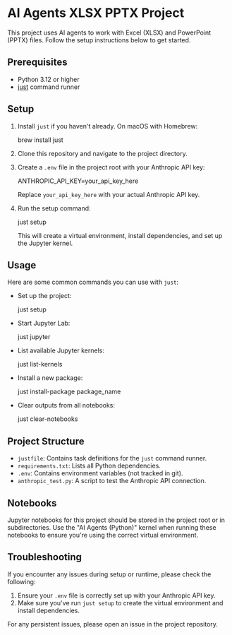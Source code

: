 # AI Agents XLSX PPTX Project

This project uses AI agents to work with Excel (XLSX) and PowerPoint (PPTX) files. Follow the setup instructions below to get started.

## Prerequisites

- Python 3.12 or higher
- [just](https://github.com/casey/just) command runner

## Setup

1. Install `just` if you haven't already. On macOS with Homebrew:

   brew install just

2. Clone this repository and navigate to the project directory.

3. Create a `.env` file in the project root with your Anthropic API key:

   ANTHROPIC_API_KEY=your_api_key_here

   Replace `your_api_key_here` with your actual Anthropic API key.

4. Run the setup command:

   just setup

   This will create a virtual environment, install dependencies, and set up the Jupyter kernel.

## Usage

Here are some common commands you can use with `just`:

- Set up the project:

   just setup

- Start Jupyter Lab:

   just jupyter

- List available Jupyter kernels:

   just list-kernels

- Install a new package:

   just install-package package_name

- Clear outputs from all notebooks:

   just clear-notebooks

## Project Structure

- `justfile`: Contains task definitions for the `just` command runner.
- `requirements.txt`: Lists all Python dependencies.
- `.env`: Contains environment variables (not tracked in git).
- `anthropic_test.py`: A script to test the Anthropic API connection.

## Notebooks

Jupyter notebooks for this project should be stored in the project root or in subdirectories. Use the "AI Agents (Python)" kernel when running these notebooks to ensure you're using the correct virtual environment.

## Troubleshooting

If you encounter any issues during setup or runtime, please check the following:

1. Ensure your `.env` file is correctly set up with your Anthropic API key.
2. Make sure you've run `just setup` to create the virtual environment and install dependencies.

For any persistent issues, please open an issue in the project repository.
